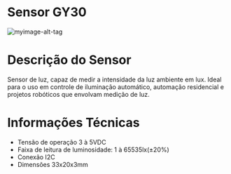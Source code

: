 # Sensor GY30
![myimage-alt-tag](https://bnz05pap001files.storage.live.com/y4m206IrVDLDKrfumjaMl3El972WkpT0s-eMejpWYTgHega7k22-LlFpRU09I2Kd8uPUMojvyi2FUfqWgWMox043FpLO7ZHyT_ub_c7RjtvWyeQjQVZ5GQg6aejwlZ73nH9ACQVvdE12f3VsTqnL6B-MaJavXyG8X1kO-RyPrZ9LmYbe9aWCBoZ__9uShdifkYOquL55ko3Ld8f8dXOAMbRMw?encodeFailures=1&width=550&height=567)

# Descrição do Sensor
Sensor de luz, capaz de medir a intensidade da luz ambiente em lux. Ideal para o uso em controle de iluminação automático, automação residencial e projetos robóticos que envolvam medição de luz.

<h1> Informações Técnicas </h1>
	
<ul>
	<li>Tensão de operação 3 à 5VDC</li>
	<li>Faixa de leitura de luminosidade: 1 à 65535lx(±20%)</li>
	<li>Conexão I2C</li>
	<li>Dimensões 33x20x3mm</li>
<ul>